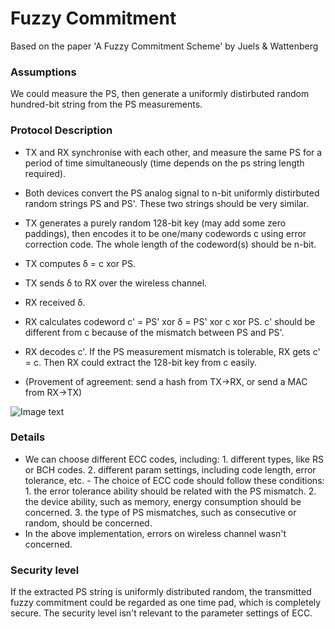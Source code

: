 # Fuzzy Commitment

Based on the paper 'A Fuzzy Commitment Scheme' by Juels & Wattenberg

### Assumptions
We could measure the PS, then generate a uniformly distirbuted random hundred-bit string from the PS measurements. 

### Protocol Description
- TX and RX synchronise with each other, and measure the same PS for a period of time simultaneously (time depends on the ps string length required).
- Both devices convert the PS analog signal to n-bit uniformly distirbuted random strings PS and PS'. These two strings should be very similar. 
- TX generates a purely random 128-bit key (may add some zero paddings), then encodes it to be one/many codewords c using error correction code. The whole length of the codeword(s) should be n-bit. 
- TX computes δ = c xor PS.
- TX sends δ to RX over the wireless channel. 
- RX received δ.
- RX calculates codeword c' = PS' xor δ = PS' xor c xor PS. c' should be different from c because of the mismatch between PS and PS'. 
- RX decodes c'. If the PS measurement mismatch is tolerable, RX gets c' = c. Then RX could extract the 128-bit key from c easily. 

- (Provement of agreement: send a hash from TX->RX, or send a MAC from RX->TX)

![Image text](https://github.com/MrZMN/Implementation-of-PS-based-key-distribution-methods/blob/master/images/fuzzycommitment.png)

### Details
- We can choose different ECC codes, including: 1. different types, like RS or BCH codes. 2. different param settings, including code length, error tolerance, etc. - The choice of ECC code should follow these conditions: 1. the error tolerance ability should be related with the PS mismatch. 2. the device ability, such as memory, energy consumption should be concerned. 3. the type of PS mismatches, such as consecutive or random, should be concerned.
- In the above implementation, errors on wireless channel wasn't concerned. 

### Security level
If the extracted PS string is uniformly distributed random, the transmitted fuzzy commitment could be regarded as one time pad, which is completely secure. The security level isn't relevant to the parameter settings of ECC.







